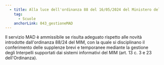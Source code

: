 ```yaml
---
  - title: Alla luce dell'ordinanza 88 del 16/05/2024 del Ministero dell'Istruzione e del Merito (https://www.mim.gov.it/-/ordinanza-ministeriale-n-88-del-16-maggio-2024), il servizio Gestione MAD è ammissibile per le candidature a valere sulla misura 1.2?
    tag:
      - Scuole
    anchorLink: 043_gestioneMAD
---
```


Il servizio MAD è ammissibile se risulta adeguato rispetto alle novità introdotte dall'ordinanza 88/24 del MIM, con la quale si
disciplinano il conferimento delle supplenze brevi e temporanee mediante la gestione degli Interpelli supportati dai sistemi
informativi del MIM  (art. 13 c. 3 e 23 dell'Ordinanza). 

